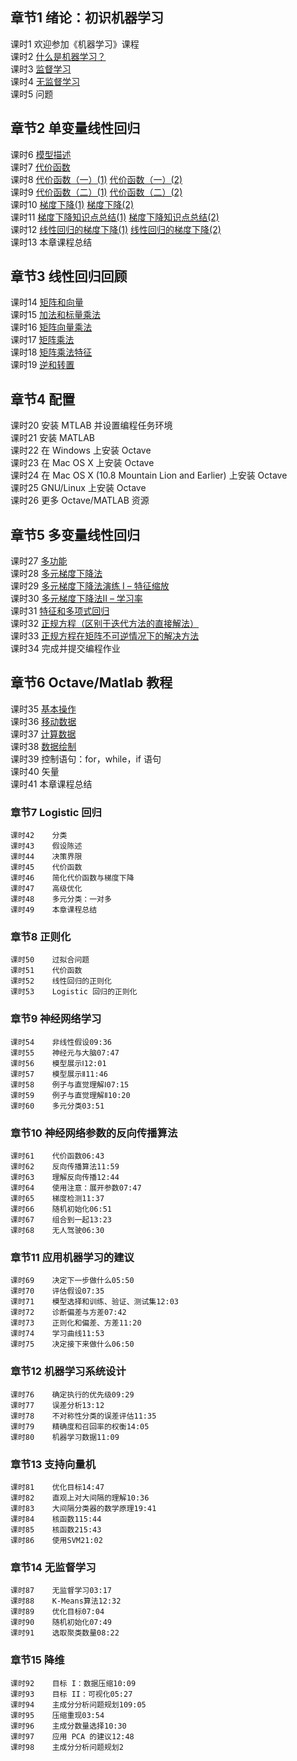 ## 章节1	绪论：初识机器学习  
课时1	欢迎参加《机器学习》课程  
课时2	[什么是机器学习？](./notes/1.2.png)  
课时3	[监督学习](./notes/1.3-4.png)  
课时4	[无监督学习](./notes/1.3-4.png)  
课时5	问题  
  
## 章节2	单变量线性回归  
课时6	[模型描述](./notes/2.6.png)  
课时7	[代价函数](./notes/2.7.png)  
课时8	[代价函数（一）(1)](./notes/2.8(1).png)	[代价函数（一）(2)](./notes/2.8(2).png)  
课时9	[代价函数（二）(1)](./notes/2.9(1).png)	[代价函数（二）(2)](./notes/2.9(2).png)  
课时10	[梯度下降(1)](./notes/2.10(1).png)	[梯度下降(2)](./notes/2.10(2).png)  
课时11	[梯度下降知识点总结(1)](./notes/2.11(1).png)	[梯度下降知识点总结(2)](./notes/2.11(2).png)  
课时12	[线性回归的梯度下降(1)](./notes/2.12(1).png)	[线性回归的梯度下降(2)](./notes/2.12(2).png)  
课时13	本章课程总结  
  
## 章节3	线性回归回顾  
课时14	[矩阵和向量](./notes/3.14.png)  
课时15	[加法和标量乘法](./notes/3.15.png)  
课时16	[矩阵向量乘法](./notes/3.16-17.png)  
课时17	[矩阵乘法](./notes/3.16-17.png)  
课时18	[矩阵乘法特征](./notes/3.18-19.png)  
课时19	[逆和转置](./notes/3.18-19.png)  
  
## 章节4	配置  
课时20	安装 MTLAB 并设置编程任务环境  
课时21	安装 MATLAB  
课时22	在 Windows 上安装 Octave  
课时23	在 Mac OS X  上安装 Octave  
课时24	在 Mac OS X (10.8 Mountain Lion and Earlier) 上安装 Octave  
课时25	GNU/Linux 上安装 Octave  
课时26	更多 Octave/MATLAB  资源  
  
## 章节5	多变量线性回归  
课时27	[多功能](./notes/5.27.png)  
课时28	[多元梯度下降法](./notes/5.28.png)  
课时29	[多元梯度下降法演练 I – 特征缩放](./notes/5.29.png)  
课时30	[多元梯度下降法II – 学习率](./notes/5.30.png)  
课时31	[特征和多项式回归](./notes/5.31.png)  
课时32	[正规方程（区别于迭代方法的直接解法）](./notes/5.32.png)  
课时33	[正规方程在矩阵不可逆情况下的解决方法](./notes/5.33.png)  
课时34	完成并提交编程作业  
  
## 章节6	Octave/Matlab 教程  
课时35	[基本操作](./notes/6.35-41.png)  
课时36	[移动数据](./notes/6.35-41.png)  
课时37	[计算数据](./notes/6.35-41.png)  
课时38	[数据绘制](./notes/5.33.png)  
课时39	控制语句：for，while，if 语句  
课时40	矢量  
课时41	本章课程总结  
  
### 章节7	Logistic 回归  
	课时42	分类  
	课时43	假设陈述  
	课时44	决策界限  
	课时45	代价函数  
	课时46	简化代价函数与梯度下降  
	课时47	高级优化  
	课时48	多元分类：一对多  
	课时49	本章课程总结  
  
### 章节8	正则化  
	课时50	过拟合问题  
	课时51	代价函数  
	课时52	线性回归的正则化  
	课时53	Logistic 回归的正则化  
  
### 章节9	神经网络学习
	课时54	非线性假设09:36  
	课时55	神经元与大脑07:47  
	课时56	模型展示Ⅰ12:01  
	课时57	模型展示Ⅱ11:46  
	课时58	例子与直觉理解Ⅰ07:15  
	课时59	例子与直觉理解Ⅱ10:20  
	课时60	多元分类03:51  
  
### 章节10	神经网络参数的反向传播算法  
	课时61	代价函数06:43  
	课时62	反向传播算法11:59  
	课时63	理解反向传播12:44  
	课时64	使用注意：展开参数07:47  
	课时65	梯度检测11:37  
	课时66	随机初始化06:51  
	课时67	组合到一起13:23  
	课时68	无人驾驶06:30  
  
### 章节11	应用机器学习的建议  
	课时69	决定下一步做什么05:50  
	课时70	评估假设07:35  
	课时71	模型选择和训练、验证、测试集12:03  
	课时72	诊断偏差与方差07:42  
	课时73	正则化和偏差、方差11:20  
	课时74	学习曲线11:53  
	课时75	决定接下来做什么06:50  
  
### 章节12	机器学习系统设计  
	课时76	确定执行的优先级09:29  
	课时77	误差分析13:12  
	课时78	不对称性分类的误差评估11:35  
	课时79	精确度和召回率的权衡14:05  
	课时80	机器学习数据11:09  
  
### 章节13	支持向量机  
	课时81	优化目标14:47  
	课时82	直观上对大间隔的理解10:36  
	课时83	大间隔分类器的数学原理19:41  
	课时84	核函数115:44  
	课时85	核函数215:43  
	课时86	使用SVM21:02  
  
### 章节14	无监督学习  
	课时87	无监督学习03:17  
	课时88	K-Means算法12:32  
	课时89	优化目标07:04  
	课时90	随机初始化07:49  
	课时91	选取聚类数量08:22  
  
### 章节15	降维  
	课时92	目标 I：数据压缩10:09  
	课时93	目标 II：可视化05:27  
	课时94	主成分分析问题规划109:05  
	课时95	压缩重现03:54  
	课时96	主成分数量选择10:30  
	课时97	应用 PCA 的建议12:48  
	课时98	主成分分析问题规划2  